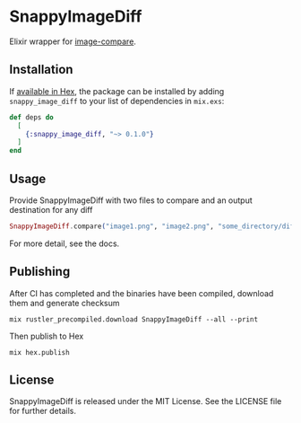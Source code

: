 # SnappyImageDiff

Elixir wrapper for [image-compare](https://github.com/ChrisRega/image-compare).

## Installation

If [available in Hex](https://hex.pm/docs/publish), the package can be installed
by adding `snappy_image_diff` to your list of dependencies in `mix.exs`:

```elixir
def deps do
  [
    {:snappy_image_diff, "~> 0.1.0"}
  ]
end
```

## Usage

Provide SnappyImageDiff with two files to compare and an output destination for any diff

```elixir
SnappyImageDiff.compare("image1.png", "image2.png", "some_directory/diff.png")
```

For more detail, see the docs.

## Publishing

After CI has completed and the binaries have been compiled, download them and generate checksum

`mix rustler_precompiled.download SnappyImageDiff --all --print`

Then publish to Hex

`mix hex.publish`

## License

SnappyImageDiff is released under the MIT License. See the LICENSE file for further
details.
